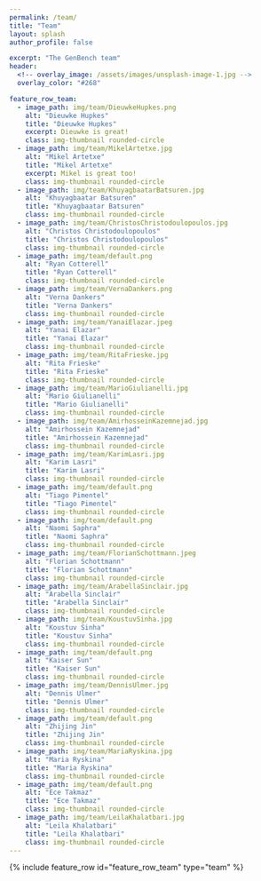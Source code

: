 ```yaml
---
permalink: /team/
title: "Team"
layout: splash
author_profile: false

excerpt: "The GenBench team"
header:
  <!-- overlay_image: /assets/images/unsplash-image-1.jpg -->
  overlay_color: "#268"

feature_row_team:
  - image_path: img/team/DieuwkeHupkes.png
    alt: "Dieuwke Hupkes"
    title: "Dieuwke Hupkes"
    excerpt: Dieuwke is great!
    class: img-thumbnail rounded-circle
  - image_path: img/team/MikelArtetxe.jpg
    alt: "Mikel Artetxe"
    title: "Mikel Artetxe"
    excerpt: Mikel is great too!
    class: img-thumbnail rounded-circle
  - image_path: img/team/KhuyagbaatarBatsuren.jpg
    alt: "Khuyagbaatar Batsuren"
    title: "Khuyagbaatar Batsuren"
    class: img-thumbnail rounded-circle
  - image_path: img/team/ChristosChristodoulopoulos.jpg
    alt: "Christos Christodoulopoulos"
    title: "Christos Christodoulopoulos"
    class: img-thumbnail rounded-circle
  - image_path: img/team/default.png
    alt: "Ryan Cotterell"
    title: "Ryan Cotterell"
    class: img-thumbnail rounded-circle
  - image_path: img/team/VernaDankers.png
    alt: "Verna Dankers"
    title: "Verna Dankers"
    class: img-thumbnail rounded-circle
  - image_path: img/team/YanaiElazar.jpeg
    alt: "Yanai Elazar"
    title: "Yanai Elazar"
    class: img-thumbnail rounded-circle
  - image_path: img/team/RitaFrieske.jpg
    alt: "Rita Frieske"
    title: "Rita Frieske"
    class: img-thumbnail rounded-circle
  - image_path: img/team/MarioGiulianelli.jpg
    alt: "Mario Giulianelli"
    title: "Mario Giulianelli"
    class: img-thumbnail rounded-circle
  - image_path: img/team/AmirhosseinKazemnejad.jpg
    alt: "Amirhossein Kazemnejad"
    title: "Amirhossein Kazemnejad"
    class: img-thumbnail rounded-circle
  - image_path: img/team/KarimLasri.jpg
    alt: "Karim Lasri"
    title: "Karim Lasri"
    class: img-thumbnail rounded-circle
  - image_path: img/team/default.png
    alt: "Tiago Pimentel"
    title: "Tiago Pimentel"
    class: img-thumbnail rounded-circle
  - image_path: img/team/default.png
    alt: "Naomi Saphra"
    title: "Naomi Saphra"
    class: img-thumbnail rounded-circle
  - image_path: img/team/FlorianSchottmann.jpeg
    alt: "Florian Schottmann"
    title: "Florian Schottmann"
    class: img-thumbnail rounded-circle
  - image_path: img/team/ArabellaSinclair.jpg
    alt: "Arabella Sinclair"
    title: "Arabella Sinclair"
    class: img-thumbnail rounded-circle
  - image_path: img/team/KoustuvSinha.jpg
    alt: "Koustuv Sinha"
    title: "Koustuv Sinha"
    class: img-thumbnail rounded-circle
  - image_path: img/team/default.png
    alt: "Kaiser Sun"
    title: "Kaiser Sun"
    class: img-thumbnail rounded-circle
  - image_path: img/team/DennisUlmer.jpg
    alt: "Dennis Ulmer"
    title: "Dennis Ulmer"
    class: img-thumbnail rounded-circle
  - image_path: img/team/default.png
    alt: "Zhijing Jin"
    title: "Zhijing Jin"
    class: img-thumbnail rounded-circle
  - image_path: img/team/MariaRyskina.jpg
    alt: "Maria Ryskina"
    title: "Maria Ryskina"
    class: img-thumbnail rounded-circle
  - image_path: img/team/default.png
    alt: "Ece Takmaz"
    title: "Ece Takmaz"
    class: img-thumbnail rounded-circle
  - image_path: img/team/LeilaKhalatbari.jpg
    alt: "Leila Khalatbari"
    title: "Leila Khalatbari"
    class: img-thumbnail rounded-circle
---
```


{% include feature_row id="feature_row_team" type="team" %}